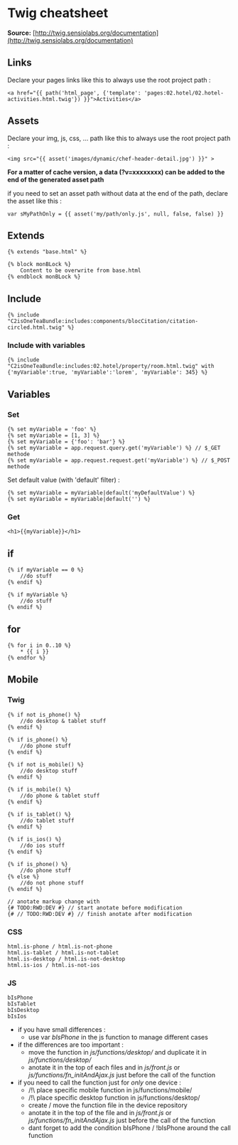 # Twig cheatsheet

**Source:** [http://twig.sensiolabs.org/documentation](http://twig.sensiolabs.org/documentation)

## Links

Declare your pages links like this to always use the root project path :

```
<a href="{{ path('html_page', {'template': 'pages:02.hotel/02.hotel-activities.html.twig'}) }}">Activities</a>
```

## Assets

Declare your img, js, css, ... path like this to always use the root project path :

```
<img src="{{ asset('images/dynamic/chef-header-detail.jpg') }}" >
```

__For a matter of cache version, a data (?v=xxxxxxxx) can be added to the end of the generated asset path__

if you need to set an asset path without data at the end of the path, declare the asset like this :

```
var sMyPathOnly = {{ asset('my/path/only.js', null, false, false) }}
```

## Extends

```
{% extends "base.html" %}

{% block monBLock %}
    Content to be overwrite from base.html
{% endblock monBLock %}
```

## Include

```
{% include "C2isOneTeaBundle:includes:components/blocCitation/citation-circled.html.twig" %}
```

### Include with variables
```
{% include "C2isOneTeaBundle:includes:02.hotel/property/room.html.twig" with {'myVariable':true, 'myVariable':'lorem', 'myVariable': 345} %}
```

## Variables

### Set
```
{% set myVariable = 'foo' %}
{% set myVariable = [1, 3] %}
{% set myVariable = {'foo': 'bar'} %}
{% set myVariable = app.request.query.get('myVariable') %} // $_GET methode
{% set myVariable = app.request.request.get('myVariable') %} // $_POST methode
```

Set default value (with 'default' filter) :
```
{% set myVariable = myVariable|default('myDefaultValue') %}
{% set myVariable = myVariable|default('') %}
```

### Get
```
<h1>{{myVariable}}</h1>
```

## if

```
{% if myVariable == 0 %}
    //do stuff
{% endif %}

{% if myVariable %}
    //do stuff
{% endif %}
```

## for

```
{% for i in 0..10 %}
    * {{ i }}
{% endfor %}
```

## Mobile

### Twig
```
{% if not is_phone() %}
    //do desktop & tablet stuff
{% endif %}

{% if is_phone() %}
    //do phone stuff
{% endif %}

{% if not is_mobile() %}
    //do desktop stuff
{% endif %}

{% if is_mobile() %}
    //do phone & tablet stuff
{% endif %}

{% if is_tablet() %}
    //do tablet stuff
{% endif %}

{% if is_ios() %}
    //do ios stuff
{% endif %}

{% if is_phone() %}
    //do phone stuff
{% else %}
    //do not phone stuff
{% endif %}

// anotate markup change with
{# TODO:RWD:DEV #} // start anotate before modification
{# // TODO:RWD:DEV #} // finish anotate after modification
```

### CSS
```
html.is-phone / html.is-not-phone
html.is-tablet / html.is-not-tablet
html.is-desktop / html.is-not-desktop
html.is-ios / html.is-not-ios
```

### JS
```
bIsPhone
bIsTablet
bIsDesktop
bIsIos
```
* if you have small differences :
    * use var *bIsPhone* in the js function to manage different cases
* if the differences are too important :
    * move the function in *js/functions/desktop/* and duplicate it in *js/functions/desktop/*
    * anotate it in the top of each files and in *js/front.js* or *js/functions/fn_initAndAjax.js* just before the call of the function
* if you need to call the function just for *only* one device :
    * /!\ place specific mobile function in js/functions/mobile/
    * /!\ place specific desktop function in js/functions/desktop/
    * create / move the function file in the device repository
    * anotate it in the top of the file and in *js/front.js* or *js/functions/fn_initAndAjax.js* just before the call of the function
    * dant forget to add the condition bIsPhone / !bIsPhone around the call function
